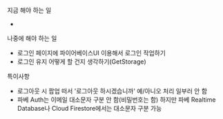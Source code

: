 지금 해야 하는 일

-

나중에 해야 하는 일

- 로그인 페이지에 파이어베이스UI 이용해서 로그인 작업하기
- 로그인 유지 어떻게 할 건지 생각하기(GetStorage)

특이사항

- 로그아웃 시 팝업 떠서 '로그아웃 하시겠습니까' 예/아니오 처리 일부러 안 함
- 파베 Auth는 이메일 대소문자 구분 안 함(비밀번호는 함)
  하지만 파베 Realtime Database나 Cloud Firestore에서는 대소문자 구분 가능
